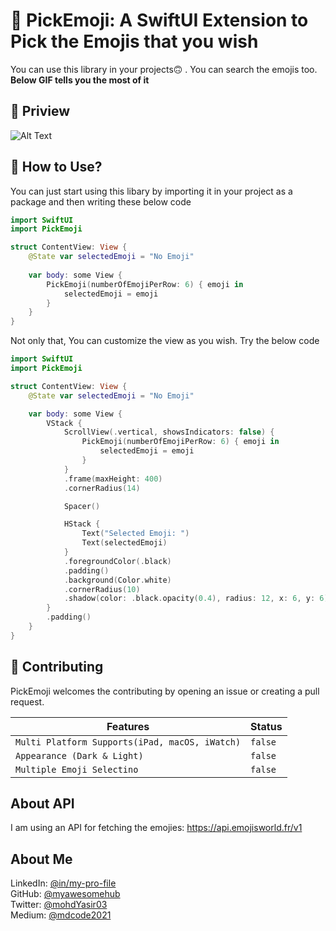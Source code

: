 # 🤯 PickEmoji: A SwiftUI Extension to Pick the Emojis that you wish

You can use this library in your projects🙃 . You can search the emojis too. **Below GIF tells you the most of it**

## 🎥 Priview

![Alt Text](https://github.com/myawesomehub/PickEmoji/blob/main/LibraryPriview/Priview.gif)

## 🤔 How to Use?

You can just start using this libary by importing it in your project as a package and then writing these below code

```swift
import SwiftUI
import PickEmoji

struct ContentView: View {
    @State var selectedEmoji = "No Emoji"
    
    var body: some View {
        PickEmoji(numberOfEmojiPerRow: 6) { emoji in
            selectedEmoji = emoji
        }
    }
}
  ```
Not only that, You can customize the view as you wish. Try the below code 

```swift
import SwiftUI
import PickEmoji

struct ContentView: View {
    @State var selectedEmoji = "No Emoji"

    var body: some View {
        VStack {
            ScrollView(.vertical, showsIndicators: false) {
                PickEmoji(numberOfEmojiPerRow: 6) { emoji in
                    selectedEmoji = emoji
                }
            }
            .frame(maxHeight: 400)
            .cornerRadius(14)

            Spacer()

            HStack {
                Text("Selected Emoji: ")
                Text(selectedEmoji)
            }
            .foregroundColor(.black)
            .padding()
            .background(Color.white)
            .cornerRadius(10)
            .shadow(color: .black.opacity(0.4), radius: 12, x: 6, y: 6)
        }
        .padding()
    }
}
  ```

## 🤗 Contributing

PickEmoji welcomes the contributing by opening an issue or creating a pull request.

| Features                                       | Status |
|------------------------------------------------|--------|
| `Multi Platform Supports(iPad, macOS, iWatch)` |`false` |
| `Appearance (Dark & Light)`                    |`false` |
| `Multiple Emoji Selectino`                     |`false` |

## About API

I am using an API for fetching the emojies: https://api.emojisworld.fr/v1

## About Me


LinkedIn: [@in/my-pro-file](https://www.linkedin.com/in/my-pro-file/) <br />
GitHub: [@myawesomehub](https://github.com/myawesomehub)<br />
Twitter: [@mohdYasir03](https://twitter.com/mohdYasir03)<br />
Medium: [@mdcode2021](https://medium.com/@mdcode2021)<br />


<!-- 
|Platforms | Links                                                          |
|----------|----------------------------------------------------------------|
|`LinkedIn`  |[@in/my-pro-file](https://www.linkedin.com/in/my-pro-file/)   |
|`GitHub`    |[@myawesomehub](https://github.com/myawesomehub)              |
|`Twitter`   |[@mohdYasir03](https://twitter.com/mohdYasir03)               |
|`Medium`    |[@mdcode2021](https://medium.com/@mdcode2021)                 | -->
